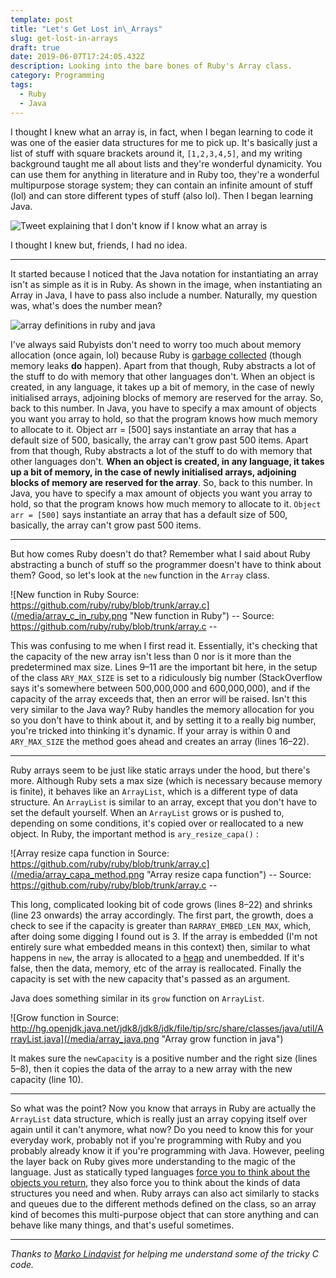 ```yaml
---
template: post
title: "Let's Get Lost in\_Arrays"
slug: get-lost-in-arrays
draft: true
date: 2019-06-07T17:24:05.432Z
description: Looking into the bare bones of Ruby's Array class.
category: Programming
tags:
  - Ruby
  - Java
---
```

I thought I knew what an array is, in fact, when I began learning to code it was one of the easier data structures for me to pick up. It's basically just a list of stuff with square brackets around it, `[1,2,3,4,5]`, and my writing background taught me all about lists and they're wonderful dynamicity. You can use them for anything in literature and in Ruby too, they're a wonderful multipurpose storage system; they can contain an infinite amount of stuff (lol) and can store different types of stuff (also lol). Then I began learning Java.

![Tweet explaining that I don't know if I know what an array is](/media/arrays_tweet.png "Array tweet")

I thought I knew but, friends, I had no idea.

- - -

It started because I noticed that the Java notation for instantiating an array isn't as simple as it is in Ruby. As shown in the image, when instantiating an Array in Java, I have to pass also include a number. Naturally, my question was, what's does the number mean?

![array definitions in ruby and java](/media/array_ex_ruby_java.png "array definitions in ruby and java")

I've always said Rubyists don't need to worry too much about memory allocation (once again, lol) because Ruby is [garbage collected](https://medium.com/r/?url=https%3A%2F%2Fruby-hacking-guide.github.io%2Fgc.html) (though memory leaks **do** happen). Apart from that though, Ruby abstracts a lot of the stuff to do with memory that other languages don't. When an object is created, in any language, it takes up a bit of memory, in the case of newly initialised arrays, adjoining blocks of memory are reserved for the array. So, back to this number. In Java, you have to specify a max amount of objects you want you array to hold, so that the program knows how much memory to allocate to it. Object arr = \[500] says instantiate an array that has a default size of 500, basically, the array can't grow past 500 items. Apart from that though, Ruby abstracts a lot of the stuff to do with memory that other languages don't. **When an object is created, in any language, it takes up a bit of memory, in the case of newly initialised arrays, adjoining blocks of memory are reserved for the array**. So, back to this number. In Java, you have to specify a max amount of objects you want you array to hold, so that the program knows how much memory to allocate to it. `Object arr = [500]` says instantiate an array that has a default size of 500, basically, the array can't grow past 500 items.

- - -

But how comes Ruby doesn't do that? Remember what I said about Ruby abstracting a bunch of stuff so the programmer doesn't have to think about them? Good, so let's look at the `new` function in the `Array` class.

![New function in Ruby Source: https://github.com/ruby/ruby/blob/trunk/array.c](/media/array_c_in_ruby.png "New function in Ruby")
         -- Source: https://github.com/ruby/ruby/blob/trunk/array.c --

This was confusing to me when I first read it. Essentially, it's checking that the capacity of the new array isn't less than 0 nor is it more than the predetermined max size. Lines 9–11 are the important bit here, in the setup of the class `ARY_MAX_SIZE` is set to a ridiculously big number (StackOverflow says it's somewhere between 500,000,000 and 600,000,000), and if the capacity of the array exceeds that, then an error will be raised. Isn't this very similar to the Java way? Ruby handles the memory allocation for you so you don't have to think about it, and by setting it to a really big number, you're tricked into thinking it's dynamic. If your array is within 0 and `ARY_MAX_SIZE` the method goes ahead and creates an array (lines 16–22).

- - -

Ruby arrays seem to be just like static arrays under the hood, but there's more. Although Ruby sets a max size (which is necessary because memory is finite), it behaves like an `ArrayList`, which is a different type of data structure. An `ArrayList` is similar to an array, except that you don't have to set the default yourself. When an `ArrayList` grows or is pushed to, depending on some conditions, it's copied over or reallocated to a new object. In Ruby, the important method is `ary_resize_capa()` :

![Array resize capa function in Source: https://github.com/ruby/ruby/blob/trunk/array.c](/media/array_capa_method.png "Array resize capa function")
         -- Source: https://github.com/ruby/ruby/blob/trunk/array.c --

This long, complicated looking bit of code grows (lines 8–22) and shrinks (line 23 onwards) the array accordingly. The first part, the growth, does a check to see if the capacity is greater than `RARRAY_EMBED_LEN_MAX`, which, after doing some digging I found out is 3. If the array is embedded (I'm not entirely sure what embedded means in this context) then, similar to what happens in `new`, the array is allocated to a [heap](https://medium.com/r/?url=https%3A%2F%2Fwww.geeksforgeeks.org%2Fbinary-heap%2F) and unembedded. If it's false, then the data, memory, etc of the array is reallocated. Finally the capacity is set with the new capacity that's passed as an argument.

Java does something similar in its `grow` function on `ArrayList`.

![Grow function in Source: http://hg.openjdk.java.net/jdk8/jdk8/jdk/file/tip/src/share/classes/java/util/ArrayList.java](/media/array_java.png "Array grow function in java")

It makes sure the `newCapacity` is a positive number and the right size (lines 5–8), then it copies the data of the array to a new array with the new capacity (line 10).

***

So what was the point? Now you know that arrays in Ruby are actually the `ArrayList` data structure, which is really just an array copying itself over again until it can't anymore, what now? Do you need to know this for your everyday work, probably not if you're programming with Ruby and you probably already know it if you're programming with Java. However, peeling the layer back on Ruby gives more understanding to the magic of the language. Just as statically typed languages [force you to think about the objects you return](https://medium.com/@lolaodelola/lost-in-the-source-lets-get-lost-in-types-1f7b715d8632), they also force you to think about the kinds of data structures you need and when. Ruby arrays can also act similarly to stacks and queues due to the different methods defined on the class, so an array kind of becomes this multi-purpose object that can store anything and can behave like many things, and that's useful sometimes.

***

_Thanks to [Marko Lindqvist](https://medium.com/r/?url=https%3A%2F%2Ftwitter.com%2Fcazfi74) for helping me understand some of the tricky C code._
